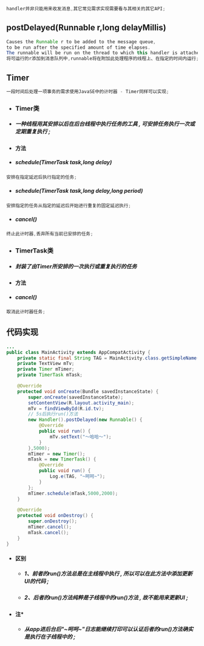 ```java
handler并非只能用来收发消息,其它常见需求实现需要看与其相关的其它API;
```

## postDelayed\(Runnable r,long delayMillis\)

```java
Causes the Runnable r to be added to the message queue, 
to be run after the specified amount of time elapses.
The runnable will be run on the thread to which this handler is attached.
将可运行的r添加到消息队列中,runnable将在附加此处理程序的线程上、在指定的时间内运行;
```

## Timer

```java
一段时间后处理一项事务的需求使用JavaSE中的计时器 - Timer同样可以实现;
```

* ### Timer类
* ##### 一种线程用其安排以后在后台线程中执行任务的工具 , 可安排任务执行一次或定期重复执行 ;
* #### 方法
* ##### schedule\(TimerTask task,long delay\)

```java
安排在指定延迟后执行指定的任务;
```

* ##### schedule\(TimerTask task,long delay,long period\)

```java
安排指定的任务从指定的延迟后开始进行重复的固定延迟执行;
```

* ##### cancel\(\)

```java
终止此计时器,丢弃所有当前已安排的任务;
```

* ### TimerTask类
* ##### 封装了由Timer所安排的一次执行或重复执行的任务
* #### 方法
* ##### cancel\(\)

```java
取消此计时器任务;
```

## 代码实现

```java
...
public class MainActivity extends AppCompatActivity {
    private static final String TAG = MainActivity.class.getSimpleName();
    private TextView mTv;
    private Timer mTimer;
    private TimerTask mTask;

    @Override
    protected void onCreate(Bundle savedInstanceState) {
        super.onCreate(savedInstanceState);
        setContentView(R.layout.activity_main);
        mTv = findViewById(R.id.tv);
        // 5s后执行run()方法
        new Handler().postDelayed(new Runnable() {
            @Override
            public void run() {
                mTv.setText("～哈哈～");
            }
        },5000);
        mTimer = new Timer();
        mTask = new TimerTask() {
            @Override
            public void run() {
                Log.e(TAG, "~呵呵~");
            }
        };
        mTimer.schedule(mTask,5000,2000);
    }

    @Override
    protected void onDestroy() {
        super.onDestroy();
        mTimer.cancel();
        mTask.cancel();
    }
}
```

* #### 区别

  * ##### 1、前者的run\(\)方法总是在主线程中执行 , 所以可以在此方法中添加更新UI的代码 ;
  * ##### 2、后者的run\(\)方法纯粹是子线程中的run\(\)方法 , 故不能用来更新UI ;

* #### 注\*

  * ##### 从app进后台后"~呵呵~"日志能继续打印可以认证后者的run\(\)方法确实是执行在子线程中的 ;

 

